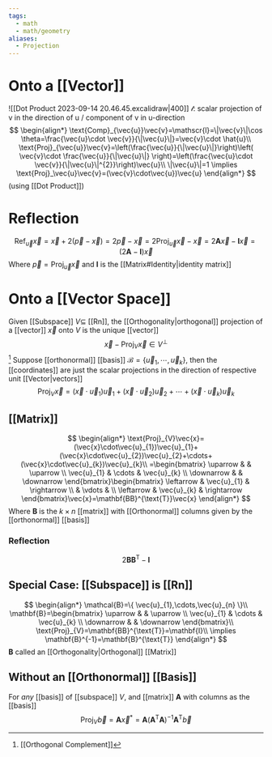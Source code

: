```yaml
---
tags:
  - math
  - math/geometry
aliases:
  - Projection
---
```

# Onto a [[Vector]]
![[Dot Product 2023-09-14 20.46.45.excalidraw|400]]
$\mathscr{l}$: scalar projection of v in the direction of u / component of v in u-direction
$$
\begin{align*}
\text{Comp}_{\vec{u}}\vec{v}=\mathscr{l}=\|\vec{v}\|\cos \theta=\frac{\vec{u}\cdot \vec{v}}{\|\vec{u}\|}=\vec{v}\cdot \hat{u}\\
\text{Proj}_{\vec{u}}\vec{v}=\left(\frac{\vec{u}}{\|\vec{u}\|}\right)\left( \vec{v}\cdot \frac{\vec{u}}{\|\vec{u}\|} \right)=\left(\frac{\vec{u}\cdot \vec{v}}{\|\vec{u}\|^{2}}\right)\vec{u}\\
\|\vec{u}\|=1 \implies \text{Proj}_\vec{u}\vec{v}=(\vec{v}\cdot\vec{u})\vec{u}
\end{align*}
$$
(using [[Dot Product]])
# Reflection
$$
\text{Ref}_{\vec{u}}\vec{x}=\vec{x}+2(\vec{p}-\vec{x})=2\vec{p}-\vec{x}=2\text{Proj}_{\vec{u}}\vec{x}-\vec{x}=2\mathbf{A}\vec{x}-\mathbf{I}\vec{x}=(2\mathbf{A}-\mathbf{I})\vec{x}
$$
Where $\vec{p}=\text{Proj}_{\vec{u}}\vec{x}$ and $\mathbf{I}$ is the [[Matrix#Identity|identity matrix]]
# Onto a [[Vector Space]]
Given [[Subspace]] $V\subseteq$ [[Rn]], the [[Orthogonality|orthogonal]] projection of a [[vector]] $\vec{x}$ onto $V$ is the unique [[vector]]
$$
\vec{x}-\text{Proj}_{V}\vec{x}\in V^{\perp}
$$[^1]
Suppose [[orthonormal]] [[basis]] $\mathcal{B}=\{ \vec{u}_{1},\cdots,\vec{u}_{k} \}$, then the [[coordinates]] are just the scalar projections in the direction of respective unit [[Vector|vectors]]
$$
\text{Proj}_{V}\vec{x}=(\vec{x}\cdot\vec{u}_{1})\vec{u}_{1}+(\vec{x}\cdot\vec{u}_{2})\vec{u}_{2}+\cdots+(\vec{x}\cdot\vec{u}_{k})\vec{u}_{k}
$$
## [[Matrix]]
$$
\begin{align*}
\text{Proj}_{V}\vec{x}=(\vec{x}\cdot\vec{u}_{1})\vec{u}_{1}+(\vec{x}\cdot\vec{u}_{2})\vec{u}_{2}+\cdots+(\vec{x}\cdot\vec{u}_{k})\vec{u}_{k}\\
=\begin{bmatrix}
\uparrow &  & \uparrow \\
\vec{u}_{1} & \cdots & \vec{u}_{k} \\
\downarrow &  & \downarrow
\end{bmatrix}\begin{bmatrix}
\leftarrow & \vec{u}_{1} & \rightarrow \\
 & \vdots & \\
\leftarrow & \vec{u}_{k} & \rightarrow
\end{bmatrix}\vec{x}=\mathbf{BB}^{\text{T}}\vec{x}
\end{align*}
$$
Where $\mathbf{B}$ is the $k\times n$ [[matrix]] with [[Orthonormal]] columns given by the [[orthonormal]] [[basis]]
### Reflection
$$
2\mathbf{BB}^{\text{T}}-\mathbf{I}
$$
## Special Case: [[Subspace]] is [[Rn]]
$$
\begin{align*}
\mathcal{B}=\{ \vec{u}_{1},\cdots,\vec{u}_{n} \}\\
\mathbf{B}=\begin{bmatrix}
\uparrow &  & \uparrow \\
\vec{u}_{1} & \cdots & \vec{u}_{k} \\
\downarrow &  & \downarrow
\end{bmatrix}\\
\text{Proj}_{V}=\mathbf{BB}^{\text{T}}=\mathbf{I}\\
\implies \mathbf{B}^{-1}=\mathbf{B}^{\text{T}}
\end{align*}
$$
$\mathbf{B}$ called an [[Orthogonality|Orthogonal]] [[Matrix]]
## Without an [[Orthonormal]] [[Basis]]
For *any* [[basis]] of [[subspace]] $V$, and [[matrix]] $\mathbf{A}$ with columns as the [[basis]]
$$
\text{Proj}_{V}\vec{b}=\mathbf{A}\vec{x}^{*}=\mathbf{A}(\mathbf{A}^{\text{T}}\mathbf{A})^{-1}\mathbf{A}^{\text{T}}\vec{b}
$$

[^1]: [[Orthogonal Complement]]